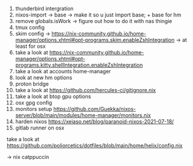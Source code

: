 1. thunderbird intergration 
2. nixos-import -> base -> make it so u just import base; + base for hm
3. remove globals.isWork -> figure out how to do it with nas thingie
4. tmux config
5. skim config -> https://nix-community.github.io/home-manager/options.xhtml#opt-programs.skim.enableZshIntegration
-> at least for osx
6. take a look at https://nix-community.github.io/home-manager/options.xhtml#opt-programs.kitty.shellIntegration.enableZshIntegration
7. take a look at accounts home-manager
8. look at new hm options
9. proton bridge
10. take a look at https://github.com/hercules-ci/gitignore.nix
11. take a look at btop gpu options
12. osx gpg config
13. monitors setup https://github.com/Guekka/nixos-server/blob/main/modules/home-manager/monitors.nix
14. harden nixos https://xeiaso.net/blog/paranoid-nixos-2021-07-18/
15. gitlab runner on osx

take a look at 
https://github.com/poliorcetics/dotfiles/blob/main/home/helix/config.nix

-> nix catppuccin
